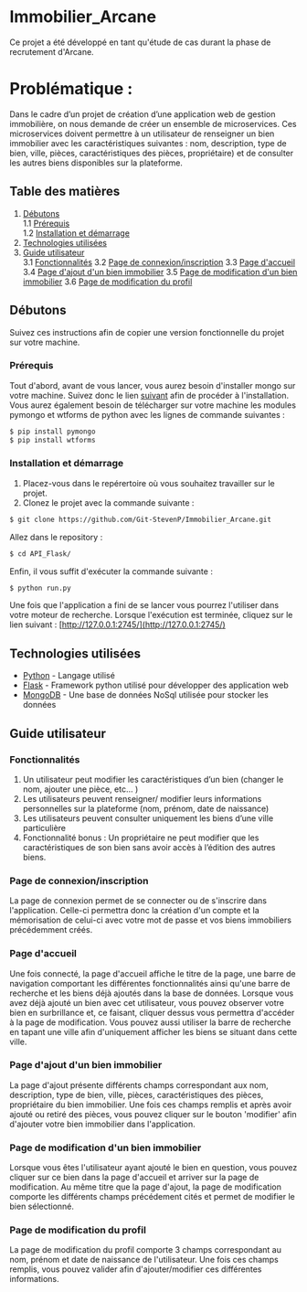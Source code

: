 # Immobilier_Arcane

Ce projet a été développé en tant qu'étude de cas durant la phase de recrutement d'Arcane. 

# Problématique : 
Dans le cadre d’un projet de création d’une application web de gestion immobilière, on nous demande de créer un ensemble de microservices. Ces microservices doivent permettre à un utilisateur de renseigner un bien immobilier avec les caractéristiques suivantes : nom, description, type de bien, ville, pièces, caractéristiques des pièces, propriétaire) et de consulter les autres biens disponibles sur la plateforme. 


## Table des matières
1. [Débutons](#débutons)  
    1.1 [Prérequis](#prérequis)  
    1.2 [Installation et démarrage](#installation-et-démarrage)  
2. [Technologies utilisées](#technologies-utilisées)
3. [Guide utilisateur](#guide-utilisateur)  
    3.1 [Fonctionnalités](#fonctionnalités)
    3.2 [Page de connexion/inscription](#page-de-connexioninscription)
    3.3 [Page d'accueil](#page-daccueil)
    3.4 [Page d'ajout d'un bien immobilier](#page-d'ajout-dun-bien-immobilier)
    3.5 [Page de modification d'un bien immobilier](#page-de-modification-dun-bien-immobilier)
    3.6 [Page de modification du profil](#page-de-modification-du-profil)

## Débutons 

Suivez ces instructions afin de copier une version fonctionnelle du projet sur votre machine.

### Prérequis

Tout d'abord, avant de vous lancer, vous aurez besoin d'installer mongo sur votre machine. Suivez donc le lien [suivant](https://www.mongodb.com/download-center/community) afin de procéder à l'installation.
Vous aurez également besoin de télécharger sur votre machine les modules pymongo et wtforms de python avec les lignes de commande suivantes : 
```bash
$ pip install pymongo
$ pip install wtforms
```


### Installation et démarrage 

1) Placez-vous dans le repérertoire où vous souhaitez travailler sur le projet.
2) Clonez le projet avec la commande suivante : 

```bash
$ git clone https://github.com/Git-StevenP/Immobilier_Arcane.git
```

Allez dans le repository :
```bash
$ cd API_Flask/
```

Enfin, il  vous suffit  d'exécuter la commande suivante : 
```bash
$ python run.py
```

Une fois que l'application a fini de se lancer vous pourrez l'utiliser dans votre moteur de recherche.
Lorsque l'exécution est terminée, cliquez sur le lien suivant : [http://127.0.0.1:2745/](http://127.0.0.1:2745/)

## Technologies utilisées

* [Python](https://www.python.org/) - Langage utilisé
* [Flask](http://flask.pocoo.org/) - Framework python utilisé pour développer des application web
* [MongoDB](https://www.mongodb.com/) - Une base de données NoSql utilisée pour stocker les données

## Guide utilisateur

### Fonctionnalités

1) Un utilisateur peut modifier les caractéristiques d’un bien (changer le nom, ajouter une pièce, etc… )
2) Les utilisateurs peuvent renseigner/ modifier leurs informations personnelles sur la plateforme (nom, prénom, date de naissance)
3) Les utilisateurs peuvent consulter uniquement les biens d’une ville particulière
4) Fonctionnalité bonus : Un propriétaire ne peut modifier que les caractéristiques de son bien sans avoir accès à l’édition des autres biens.

### Page de connexion/inscription
La page de connexion permet de se connecter ou de s'inscrire dans l'application. Celle-ci permettra donc la création d'un compte et la mémorisation de celui-ci avec votre mot de passe et vos biens immobiliers précédemment créés.

### Page d'accueil
Une fois connecté, la page d'accueil affiche le titre de la page, une barre de navigation comportant les différentes fonctionnalités ainsi qu'une barre de recherche et les biens déjà ajoutés dans la base de données.
Lorsque vous avez déjà ajouté un bien avec cet utilisateur, vous pouvez observer votre bien en surbrillance et, ce faisant, cliquer dessus vous permettra d'accéder à la page de modification.
Vous pouvez aussi utiliser la barre de recherche en tapant une ville afin d'uniquement afficher les biens se situant dans cette ville.

### Page d'ajout d'un bien immobilier
La page d'ajout présente différents champs correspondant aux nom, description, type de bien, ville, pièces, caractéristiques des pièces, propriétaire du bien immobilier. Une fois ces champs remplis et après avoir ajouté ou retiré des pièces, vous pouvez cliquer sur le bouton 'modifier' afin d'ajouter votre bien immobilier dans l'application.

### Page de modification d'un bien immobilier
Lorsque vous êtes l'utilisateur ayant ajouté le bien en question, vous pouvez cliquer sur ce bien dans la page d'accueil et arriver sur la page de modification. Au même titre que la page d'ajout, la page de modification comporte les différents champs précédement cités et permet de modifier le bien sélectionné.

### Page de modification du profil
La page de modification du profil comporte 3 champs correspondant au nom, prénom et date de naissance de l'utilisateur. Une fois ces champs remplis, vous pouvez valider afin d'ajouter/modifier ces différentes informations.

